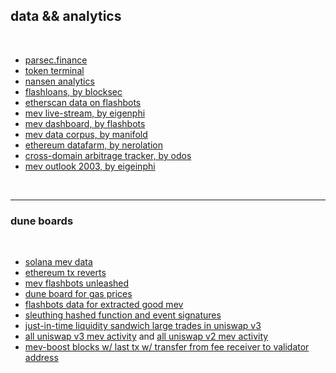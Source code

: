 ## data && analytics

<br>

* [parsec.finance](https://parsec.finance/)
* [token terminal](https://tokenterminal.com/terminal)
* [nansen analytics](https://www.nansen.ai/)
* [flashloans, by blocksec](https://tools.blocksec.com/flashloan/eth)
* [etherscan data on flashbots](https://etherscan.io/blocks/label/flashbots)
* [mev live-stream, by eigenphi](https://eigenphi.io/)
* [mev dashboard, by flashbots](https://explore.flashbots.net/)
* [mev data corpus, by manifold](https://github.com/manifoldfinance/mev-corpus)
* [ethereum datafarm, by nerolation](https://github.com/Nerolation/ethereum-datafarm)
* [cross-domain arbitrage tracker, by odos](https://www.odos.xyz/arbitrage)
* [mev outlook 2003, by eigeinphi](https://eigenphi.substack.com/p/mev-outlook-2023)

<br>

---

### dune boards

<br>

* [solana mev data](https://dune.com/chorus_one_research/solana-mev-data)
* [ethereum tx reverts](https://dune.com/kroeger0x/ethereum-transaction-reverts)
* [mev flashbots unleashed](https://dune.com/ivanmolto/mev-flashbots-unleashed)
* [dune board for gas prices](https://dune.com/kroeger0x/gas-prices)
* [flashbots data for extracted good mev](https://dune.com/chorus_one/ethereum-mev-data)
* [sleuthing hashed function and event signatures](https://dune.com/agaperste/event-and-function-signature-sleuthing?)
* [just-in-time liquidity sandwich large trades in uniswap v3](https://dune.com/ChainsightAnalytics/Uniswap-v3-Just-in-Time-(JIT)-Liquidity-MEV)
* [all uniswap v3 mev activity](https://dune.com/alexth/uniswap-v3-mev-activity) and [all uniswap v2 mev activity](https://dune.com/alexth/uniswap-v2-mev)
* [mev-boost blocks w/ last tx w/ transfer from fee receiver to validator address](https://dune.com/ChainsightAnalytics/mev-after-ethereum-merge)






<br>
